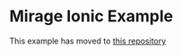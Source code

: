 # Mirage Ionic Example

This example has moved to [this repository](https://github.com/lp1dev/mirage-ionic-example)
    